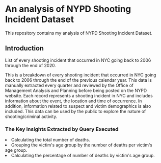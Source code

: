  <h1>An analysis of NYPD Shooting Incident Dataset</h1>
 
 This repository contains my analysis of NYPD Shooting Incident Dataset.

 <h2>Introduction</h2>
 
 List of every shooting incident that occurred in NYC going back to 2006 through the end of 2020.

This is a breakdown of every shooting incident that occurred in NYC going back to 2006 through the end of the previous calendar year. This data is manually extracted every quarter and reviewed by the Office of Management Analysis and Planning before being posted on the NYPD website. Each record represents a shooting incident in NYC and includes information about the event, the location and time of occurrence. In addition, information related to suspect and victim demographics is also included. This data can be used by the public to explore the nature of shooting/criminal activity.
 
 <h3>The Key Insights Extracted by Query Executed</h3>
 
 <li>Calculating the total number of deaths.</li>
 <li>Grouping the victim's age group by the number of deaths per victim's age group.</li>
 <li>Calculating the percentage of number of deaths by victim's age group.</li>
